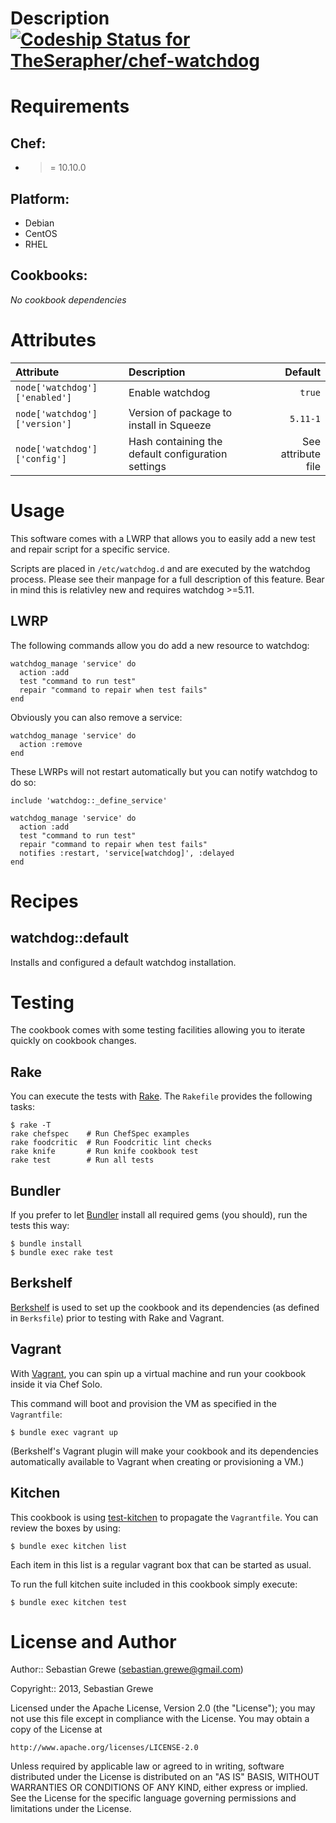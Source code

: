 Description [ ![Codeship Status for TheSerapher/chef-watchdog](https://www.codeship.io/projects/73c2f710-7468-0130-1b76-12313d14444b/status?branch=master)](https://www.codeship.io/projects/2098)
===========

Requirements
============

## Chef:

* >= 10.10.0

## Platform:

* Debian
* CentOS
* RHEL

## Cookbooks:

*No cookbook dependencies*

Attributes
==========

| Attribute                     | Description                                        | Default            |
| :---------------------------- | :--------------                                    | ------:            |
| `node['watchdog']['enabled']` | Enable watchdog                                    | `true`             |
| `node['watchdog']['version']` | Version of package to install in Squeeze           | `5.11-1`           |
| `node['watchdog']['config']`  | Hash containing the default configuration settings | See attribute file |

Usage
=====

This software comes with a LWRP that allows you to easily add a new test and repair script for a specific service.

Scripts are placed in `/etc/watchdog.d` and are executed by the watchdog process. Please see their manpage for
a full description of this feature. Bear in mind this is relativley new and requires watchdog >=5.11.

LWRP
----

The following commands allow you do add a new resource to watchdog:

```
watchdog_manage 'service' do
  action :add
  test "command to run test"
  repair "command to repair when test fails"
end
```

Obviously you can also remove a service:

```
watchdog_manage 'service' do
  action :remove
end
```

These LWRPs will not restart automatically but you can notify watchdog
to do so:

```
include 'watchdog::_define_service'

watchdog_manage 'service' do
  action :add
  test "command to run test"
  repair "command to repair when test fails"
  notifies :restart, 'service[watchdog]', :delayed
end
```


Recipes
=======

## watchdog::default

Installs and configured a default watchdog installation.

Testing
=======

The cookbook comes with some testing facilities allowing you to iterate quickly
on cookbook changes.

## Rake

You can execute the tests with [Rake](http://rake.rubyforge.org). The `Rakefile`
provides the following tasks:

    $ rake -T
    rake chefspec    # Run ChefSpec examples
    rake foodcritic  # Run Foodcritic lint checks
    rake knife       # Run knife cookbook test
    rake test        # Run all tests

## Bundler

If you prefer to let [Bundler](http://gembundler.com) install all required gems
(you should), run the tests this way:

    $ bundle install
    $ bundle exec rake test

## Berkshelf

[Berkshelf](http://berkshelf.com) is used to set up the cookbook and its
dependencies (as defined in `Berksfile`) prior to testing with Rake and Vagrant.

## Vagrant

With [Vagrant](http://vagrantup.com), you can spin up a virtual machine and run
your cookbook inside it via Chef Solo.

This command will boot and provision the VM as specified in the `Vagrantfile`:

    $ bundle exec vagrant up

(Berkshelf's Vagrant plugin will make your cookbook and its dependencies
automatically available to Vagrant when creating or provisioning a VM.)

## Kitchen

This cookbook is using [test-kitchen](https://github.com/opscode/test-kitchen)  to propagate the `Vagrantfile`. You
can review the boxes by using:

    $ bundle exec kitchen list

Each item in this list is a regular vagrant box that can be started as
usual.

To run the full kitchen suite included in this cookbook simply execute:

    $ bundle exec kitchen test

License and Author
==================

Author:: Sebastian Grewe (<sebastian.grewe@gmail.com>)

Copyright:: 2013, Sebastian Grewe

Licensed under the Apache License, Version 2.0 (the "License");
you may not use this file except in compliance with the License.
You may obtain a copy of the License at

    http://www.apache.org/licenses/LICENSE-2.0

Unless required by applicable law or agreed to in writing, software
distributed under the License is distributed on an "AS IS" BASIS,
WITHOUT WARRANTIES OR CONDITIONS OF ANY KIND, either express or implied.
See the License for the specific language governing permissions and
limitations under the License.
